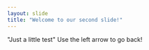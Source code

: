 ```yaml
---
layout: slide
title: "Welcome to our second slide!"
---
```

"Just a little test"
Use the left arrow to go back!
